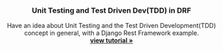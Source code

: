 <p align="center">


  <h3 align="center">Unit Testing and Test Driven Dev(TDD) in DRF</h3>

  <p align="center">
    Have an idea about Unit Testing and the Test Driven Development(TDD) concept in general, with a Django Rest Framework example.
    <br />
    <a href="https://www.kowe.io/articles/unit-testing-and-test-driven-devtdd-in-drf/5/"><strong>view tutorial »</strong></a>
    <br />
  </p>
</p>
